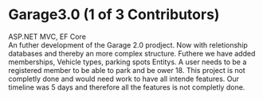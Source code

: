 # Garage3.0 (1 of 3 Contributors)
ASP.NET MVC, EF Core <br>
An futher development of the Garage 2.0 prodject. 
Now with reletionship databases and thereby an more complex structure. 
Futhere we have added memberships, Vehicle types, parking spots Entitys.
A user needs to be a registered member to be able to park and be ower 18.
This project is not completly done and would need work to have all intende features.
Our timeline was 5 days and therefore all the features is not completly done.
